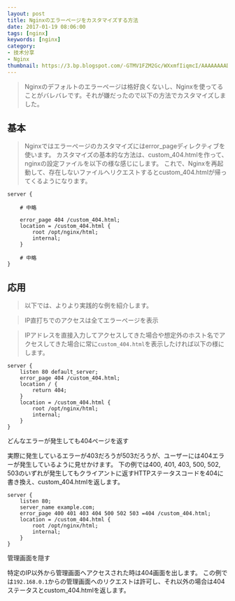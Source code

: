 ```yaml
---
layout: post
title: Nginxのエラーページをカスタマイズする方法
date: 2017-01-19 08:06:00
tags: [nginx]
keywords: [nginx]
category: 
- 技术分享
- Nginx
thumbnail: https://3.bp.blogspot.com/-GTMV1FZM2Gc/WXxmfIiqmcI/AAAAAAAADGw/waxjX4NS9C4xF2-rnTU4ZU8fnSjvqT1MACKgBGAs/s1600/Nginx-server-compile-list.jpg
---
```


>Nginxのデフォルトのエラーページは格好良くないし、Nginxを使ってることがバレバレです。それが嫌だったので以下の方法でカスタマイズしました。

## 基本

>Nginxではエラーページのカスタマイズにはerror_pageディレクティブを使います。
>カスタマイズの基本的な方法は、custom_404.htmlを作って、nginxの設定ファイルを以下の様な感じにします。
>これで、Nginxを再起動して、存在しないファイルへリクエストするとcustom_404.htmlが帰ってくるようになります。

```
server {

    # 中略

    error_page 404 /custom_404.html;
    location = /custom_404.html {
        root /opt/nginx/html;
        internal;
    }

    # 中略
}
```

## 応用

>以下では、よりより実践的な例を紹介します。

>IP直打ちでのアクセスは全てエラーページを表示

>IPアドレスを直接入力してアクセスしてきた場合や想定外のホスト名でアクセスしてきた場合に常に``custom_404.html``を表示したければ以下の様にします。

```
server {
    listen 80 default_server;
    error_page 404 /custom_404.html;
    location / {
        return 404;
    }
    location = /custom_404.html {
        root /opt/nginx/html;
        internal;
    }
}
```

どんなエラーが発生しても404ページを返す

実際に発生しているエラーが403だろうが503だろうが、ユーザーには404エラーが発生しているように見せかけます。
下の例では400, 401, 403, 500, 502, 503のいずれが発生してもクライアントに返すHTTPステータスコードを404に書き換え、custom_404.htmlを返します。

```
server {
    listen 80;
    server_name example.com;
    error_page 400 401 403 404 500 502 503 =404 /custom_404.html;
    location = /custom_404.html {
        root /opt/nginx/html;
        internal;
    }
}
```

管理画面を隠す

特定のIP以外から管理画面へアクセスされた時は404画面を出します。
この例では``192.168.0.1``からの管理画面へのリクエストは許可し、それ以外の場合は404ステータスとcustom_404.htmlを返します。